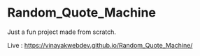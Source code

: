 # Random_Quote_Machine

Just a fun project made from scratch.

Live : https://vinayakwebdev.github.io/Random_Quote_Machine/
